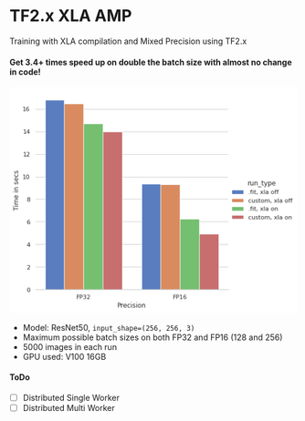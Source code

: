 # TF2.x XLA AMP
Training with XLA compilation and Mixed Precision using TF2.x

#### Get 3.4+ times speed up on double the batch size with almost no change in code!

![](results.png)
 - Model: ResNet50, `input_shape=(256, 256, 3)`
 - Maximum possible batch sizes on both FP32 and FP16 (128 and 256)
 - 5000 images in each run
 - GPU used:  V100 16GB
 
#### ToDo
- [ ] Distributed Single Worker
- [ ] Distributed Multi Worker
